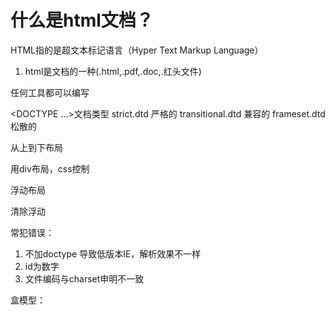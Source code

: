 # 什么是html文档？

HTML指的是超文本标记语言（Hyper Text Markup Language）

1. html是文档的一种(.html,.pdf,.doc,.红头文件)

任何工具都可以编写

<DOCTYPE ...>文档类型
strict.dtd 严格的 transitional.dtd 兼容的 frameset.dtd 松散的

从上到下布局

用div布局，css控制

浮动布局

清除浮动


常犯错误：
1. 不加doctype 导致低版本IE，解析效果不一样
2. id为数字
3. 文件编码与charset申明不一致

盒模型：

